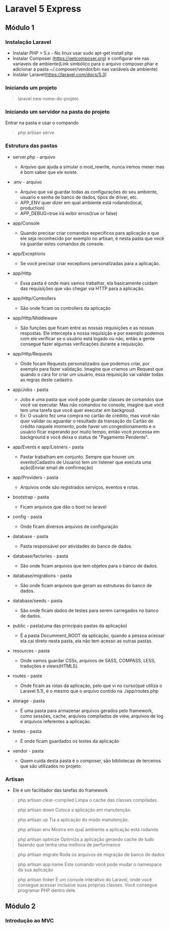 # Laravel 5 Express

## Módulo 1

### Instalação Laravel

* Instalar PHP > 5.x - No linux usar sudo apt-get install php
* Instalar Composer (https://getcomposer.org) e configurar ele nas variaveis de ambiente(Link simbólico para o arquivo composer.phar e adicionar a pasta ~/.composer/vendor/bin nas variáveis de ambiente)
* Instalar Laravel(https://laravel.com/docs/5.3)

### Iniciando um projeto
> laravel new nome-do-projeto

### Iniciando um servidor na pasta do projeto
Entrar na pasta e usar o compando
> php artisan serve

### Estrutura das pastas
- server.php - arquivo 
	* Arquivo que ajuda a simular o mod_rewrite, nunca iremos mexer mas é bom saber que ele existe.

- .env - arquivo
	* Arquivo que vai guardar todas as configurações do seu ambiente, usuario e senha de banco de dados, tipos de driver, etc.
	* APP_ENV quer dizer em qual ambiente está rodando(local, production)
	* APP_DEBUG=true irá exibir erros(true or false)

- app/Console
	* Quando precisar criar comandos expecificos para aplicação e que ele seja reconhecido por exemplo no artisan, é nesta pasta que você irá guardar estes comandos de console.

- app/Exceptions
	* Se você precisar criar exceptions personalizadas para a aplicação.

- app/Http
	* Essa pasta é onde mais vamos trabalhar, ela basicamente cuidam das requisições que vão chegar via HTTP para a aplicação.

- app/Http/Controllers
	* São onde ficam os controllers da aplicação

- app/Http/Middleware
	* São funções que ficam entre as nossas requisições e as nossas respostas. Ele intercepta a nossa requisição e por exemplo podemos com ele verificar se o usuário está logado ou não, então a gente consegue fazer algumas verificações durante a requisição.

- app/Http/Requests
	* Onde focam Requests personalizados que podemos criar, por exemplo para fazer validação. Imagine que criamos um Request que quando o cara for criar um usuário, essa requisição vai validar todas as regras deste cadastro.

- app/Jobs - pasta
	* Jobs é uma pasta que você pode guardar classes de comandos que você vai executar. Mas não comandos no console, imagine que você tem uma tarefa que você quer executar em backgroud. 
	* Ex: O usuário fez uma compra no cartão de crédiito, mas você não quer validar ou aguardar o resultado da transação do Cartão de crédito naquele momento, pode haver um congestionamento e o usuário ficar esperando por muito tempo, então você processa em background e você deixa o status de "Pagamento Pendente".

- app/Events e app/Listners - pasta
	* Pastar trabalham em conjunto. Sempre que houver um evento(Cadastro de Usuario) tem um listener que executa uma ação(Enviar email de confirmação)

- app/Providers - pasta
	* Arquivos onde são registrados serviços, eventos e rotas.

- bootstrap - pasta
	* Ficam arquivos que dão o boot no laravel

- config - pasta
	* Onde ficam diversos arquivos de configuração

- database - pasta
	* Pasta responsável por atividades do banco de dados.

- database/factories - pasta
	* São onde ficam arquivos que tem objetos para o banco de dados.
	
- database/migrations - pasta
	* São onde ficam arquivos que geram as estruturas do banco de dados.

- database/seeds - pasta
	* São onde ficam dados de testes para serem carregados no banco de dados.

- public - pasta(uma das principais pastas da aplicação)
	* É a pasta Documment_ROOT da aplicação, quando a pessoa acessar ela cai direto nesta pasta, ela não tem acesso as outras pastas.

- resources - pasta
	* Onde vamos guardar CSSs, arquivos de SASS, COMPASS, LESS, traduções e views(HTMLS).

- routes - paste
	* Onde ficam as rotas da aplicação, pelo que vi no curso(que utiliza o Laravel 5.1), é o mesmo que o arquivo contido na ./app/routes.php

- storage - pasta
	* É uma pasta para armazenar arquivos gerados pelo framework, como sessões, cache, arquivos compilados de view, arquivos de log e arquivos referentes a aplicação.

- testes - pasta
	* É onde ficam guardados os testes da aplicação

- vendor - pasta
	* Quem cuida desta pasta é o composer, são bibliotecas de terceiros que são utilizados no projeto.

### Artisan

- Ele é um facilitador das tarefas do framework

> php artisan clear-compiled
Limpa o cache das classes compiladas.

> php artisan down
Coloca a aplicação em manutenção.

> php artisan up
Tia a aplicação do modo manutenção.

> php artisan env
Mostra em qual ambiente a aplicação está rodando

> php artisan optmize
Optimiza a aplicação gerando cache de tudo fazendo que tenha uma melhora de performance

> php artisan migrate
Roda os arquivos de migração de banco de dados

> php artisan app:name
Este comando você pode mudar o namespace da sua aplicação

> php artisan tinker
É um console interativo do Laravel, onde você consegue acessar inclusive suas próprias classes. Você consegue programar PHP dentro dele.

## Módulo 2

### Introdução ao MVC
